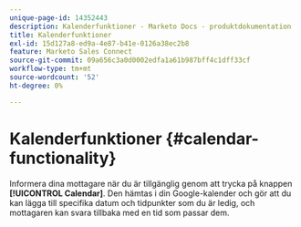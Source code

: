 ```yaml
---
unique-page-id: 14352443
description: Kalenderfunktioner - Marketo Docs - produktdokumentation
title: Kalenderfunktioner
exl-id: 15d127a8-ed9a-4e87-b41e-0126a38ec2b8
feature: Marketo Sales Connect
source-git-commit: 09a656c3a0d0002edfa1a61b987bff4c1dff33cf
workflow-type: tm+mt
source-wordcount: '52'
ht-degree: 0%

---
```


# Kalenderfunktioner {#calendar-functionality}

Informera dina mottagare när du är tillgänglig genom att trycka på knappen **[!UICONTROL Calendar]**. Den hämtas i din Google-kalender och gör att du kan lägga till specifika datum och tidpunkter som du är ledig, och mottagaren kan svara tillbaka med en tid som passar dem.
